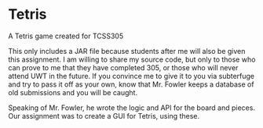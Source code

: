 # Tetris
A Tetris game created for TCSS305

This only includes a JAR file because students after me will also be given this assignment. I am willing to share my source code, but only to those who can prove to me that they have completed 305, or those who will never attend UWT in the future. If you convince me to give it to you via subterfuge and try to pass it off as your own, know that Mr. Fowler keeps a database of old submissions and you will be caught.

Speaking of Mr. Fowler, he wrote the logic and API for the board and pieces. Our assignment was to create a GUI for Tetris, using these.
